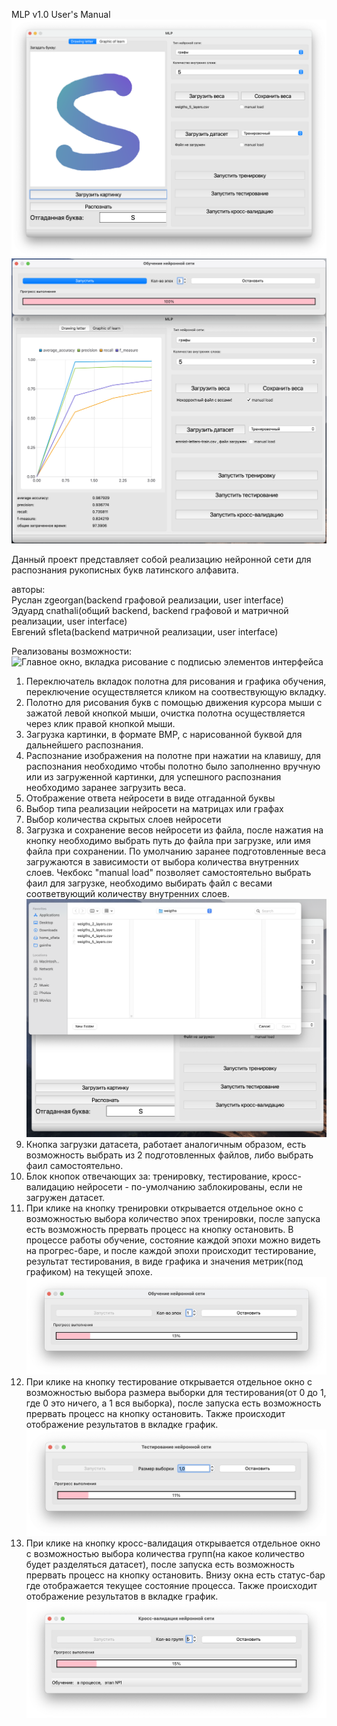 
MLP v1.0 User's Manual
![Главное окно с подписью элементов интерфейса](images/general_view.png)
![Главное окно, вкладка график](images/graphic_view.png)

Данный проект представляет собой реализацию нейронной сети для распознания рукописных букв латинского алфавита. 

авторы: \
Руслан zgeorgan(backend графовой реализации, user interface) \
Эдуард cnathali(общий backend, backend графовой и матричной реализации, user interface) \
Евгений sfleta(backend матричной реализации, user interface)

Реализованы возможности:
![Главное окно, вкладка рисование с подписью элементов интерфейса](images/ui_decript.png)
1) Переключатель вкладок полотна для рисования и графика обучения, переключение осуществляется кликом на соотвествующую вкладку.
2) Полотно для рисования букв с помощью движения курсора мыши с зажатой левой кнопкой мыши, очистка полотна осуществляется через клик правой кнопкой мыши.
3) Загрузка картинки, в формате BMP, с нарисованной буквой для дальнейшего распознания.
4) Распознание изображения на полотне при нажатии на клавишу, для распознания необходимо чтобы полотно было заполненно вручную или из загруженной картинки, для успешного распознания необходимо заранее загрузить веса.
5) Отображение ответа нейросети в виде отгаданной буквы
6) Выбор типа реализации нейросети на матрицах или графах
7) Выбор количества скрытых слоев нейросети
8) Загрузка и сохранение весов нейросети из файла, после нажатия на кнопку необходимо выбрать путь до файла при загрузке, или имя файла при сохранении. 
По умолчанию заранее подготовленные веса загружаются в зависимости от выбора количества внутренних слоев.
Чекбокс "manual load" позволяет самостоятельно выбрать фаил для загрузке, необходимо выбирать файл с весами соответвующий количеству внутренних слоев.
![Окно выбора файла при загрузке весов](images/load_weigth.png)
9) Кнопка загрузки датасета, работает аналогичным образом, есть возможность выбрать из 2 подготовленных файлов, либо выбрать фаил самостоятельно.
10) Блок кнопок отвечающих за: тренировку, тестирование, кросс-валидацию нейросети - по-умолчанию заблокированы, если не загружен датасет.
11) При клике на кнопку тренировки открывается отдельное окно с возможностью выбора количество эпох тренировки, после запуска есть возможность прервать процесс на кнопку остановить. В процессе работы обучение, состояние каждой эпохи можно видеть на прогрес-баре, и после каждой эпохи происходит тестирование, результат тестирования, в виде графика и значения метрик(под графиком) на текущей эпохе.
![Окно с обучением сети](images/learn.png)
12) При клике на кнопку тестирование открывается отдельное окно с возможностью выбора размера выборки для тестирования(от 0 до 1, где 0 это ничего, а 1 вся выборка), после запуска есть возможность прервать процесс на кнопку остановить. Также происходит отображение результатов в вкладке график.
![Окно с тестирование сети](images/train.png)
13) При клике на кнопку кросс-валидация открывается отдельное окно с возможностью выбора количества групп(на какое количество будет разделяться датасет), после запуска есть возможность прервать процесс на кнопку остановить. Внизу окна есть статус-бар где отображается текущее состояние процесса. Также происходит отображение результатов в вкладке график.
![Окно с кросс-валидацией сети](images/cross-valid.png)
